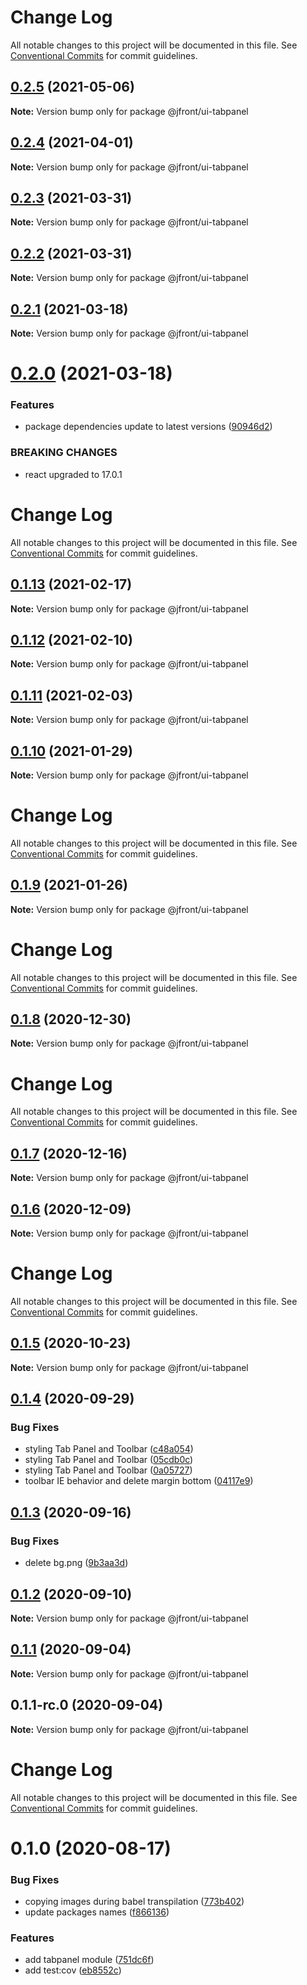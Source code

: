 # Change Log

All notable changes to this project will be documented in this file.
See [Conventional Commits](https://conventionalcommits.org) for commit guidelines.

## [0.2.5](https://github.com/Jepria/jfront-ui/compare/@jfront/ui-tabpanel@0.2.4...@jfront/ui-tabpanel@0.2.5) (2021-05-06)

**Note:** Version bump only for package @jfront/ui-tabpanel





## [0.2.4](https://github.com/Jepria/jfront-ui/compare/@jfront/ui-tabpanel@0.2.3...@jfront/ui-tabpanel@0.2.4) (2021-04-01)

**Note:** Version bump only for package @jfront/ui-tabpanel





## [0.2.3](https://github.com/Jepria/jfront-ui/compare/@jfront/ui-tabpanel@0.2.2...@jfront/ui-tabpanel@0.2.3) (2021-03-31)

**Note:** Version bump only for package @jfront/ui-tabpanel





## [0.2.2](https://github.com/Jepria/jfront-ui/compare/@jfront/ui-tabpanel@0.2.1...@jfront/ui-tabpanel@0.2.2) (2021-03-31)

**Note:** Version bump only for package @jfront/ui-tabpanel





## [0.2.1](https://github.com/Jepria/jfront-ui/compare/@jfront/ui-tabpanel@0.2.0...@jfront/ui-tabpanel@0.2.1) (2021-03-18)

**Note:** Version bump only for package @jfront/ui-tabpanel





# [0.2.0](https://github.com/Jepria/jfront-ui/compare/@jfront/ui-tabpanel@0.1.13...@jfront/ui-tabpanel@0.2.0) (2021-03-18)


### Features

* package dependencies update to latest versions ([90946d2](https://github.com/Jepria/jfront-ui/commit/90946d25fcb08fc77e4b143567963682f8ff3d2b))


### BREAKING CHANGES

* react upgraded to 17.0.1





# Change Log

All notable changes to this project will be documented in this file. See
[Conventional Commits](https://conventionalcommits.org) for commit guidelines.

## [0.1.13](https://github.com/Jepria/jfront-ui/compare/@jfront/ui-tabpanel@0.1.12...@jfront/ui-tabpanel@0.1.13) (2021-02-17)

**Note:** Version bump only for package @jfront/ui-tabpanel

## [0.1.12](https://github.com/Jepria/jfront-ui/compare/@jfront/ui-tabpanel@0.1.11...@jfront/ui-tabpanel@0.1.12) (2021-02-10)

**Note:** Version bump only for package @jfront/ui-tabpanel

## [0.1.11](https://github.com/Jepria/jfront-ui/compare/@jfront/ui-tabpanel@0.1.10...@jfront/ui-tabpanel@0.1.11) (2021-02-03)

**Note:** Version bump only for package @jfront/ui-tabpanel

## [0.1.10](https://github.com/Jepria/jfront-ui/compare/@jfront/ui-tabpanel@0.1.9...@jfront/ui-tabpanel@0.1.10) (2021-01-29)

**Note:** Version bump only for package @jfront/ui-tabpanel

# Change Log

All notable changes to this project will be documented in this file. See
[Conventional Commits](https://conventionalcommits.org) for commit guidelines.

## [0.1.9](https://github.com/Jepria/jfront-ui/compare/@jfront/ui-tabpanel@0.1.8...@jfront/ui-tabpanel@0.1.9) (2021-01-26)

**Note:** Version bump only for package @jfront/ui-tabpanel

# Change Log

All notable changes to this project will be documented in this file. See
[Conventional Commits](https://conventionalcommits.org) for commit guidelines.

## [0.1.8](https://github.com/Jepria/jfront-ui/compare/@jfront/ui-tabpanel@0.1.7...@jfront/ui-tabpanel@0.1.8) (2020-12-30)

**Note:** Version bump only for package @jfront/ui-tabpanel

# Change Log

All notable changes to this project will be documented in this file. See
[Conventional Commits](https://conventionalcommits.org) for commit guidelines.

## [0.1.7](https://github.com/Jepria/jfront-ui/compare/@jfront/ui-tabpanel@0.1.6...@jfront/ui-tabpanel@0.1.7) (2020-12-16)

**Note:** Version bump only for package @jfront/ui-tabpanel

## [0.1.6](https://github.com/Jepria/jfront-ui/compare/@jfront/ui-tabpanel@0.1.5...@jfront/ui-tabpanel@0.1.6) (2020-12-09)

**Note:** Version bump only for package @jfront/ui-tabpanel

# Change Log

All notable changes to this project will be documented in this file. See
[Conventional Commits](https://conventionalcommits.org) for commit guidelines.

## [0.1.5](https://github.com/Jepria/jfront-ui/compare/@jfront/ui-tabpanel@0.1.4...@jfront/ui-tabpanel@0.1.5) (2020-10-23)

**Note:** Version bump only for package @jfront/ui-tabpanel

## [0.1.4](https://github.com/Jepria/jfront-ui/compare/@jfront/ui-tabpanel@0.1.3...@jfront/ui-tabpanel@0.1.4) (2020-09-29)

### Bug Fixes

- styling Tab Panel and Toolbar
  ([c48a054](https://github.com/Jepria/jfront-ui/commit/c48a05462ceb1e45b3ea7190970a8b953593d1eb))
- styling Tab Panel and Toolbar
  ([05cdb0c](https://github.com/Jepria/jfront-ui/commit/05cdb0c975ac3b0de3f33f83cdd385d2e1fa6db3))
- styling Tab Panel and Toolbar
  ([0a05727](https://github.com/Jepria/jfront-ui/commit/0a057278208377f7a4ce56960312982572f54697))
- toolbar IE behavior and delete margin bottom
  ([04117e9](https://github.com/Jepria/jfront-ui/commit/04117e907549c01a7e9bf6a3c93534317e91a7ba))

## [0.1.3](https://github.com/Jepria/jfront-ui/compare/@jfront/ui-tabpanel@0.1.2...@jfront/ui-tabpanel@0.1.3) (2020-09-16)

### Bug Fixes

- delete bg.png
  ([9b3aa3d](https://github.com/Jepria/jfront-ui/commit/9b3aa3d30e1a66f2cdef61f37761b943ad904a64))

## [0.1.2](https://github.com/Jepria/jfront-ui/compare/@jfront/ui-tabpanel@0.1.1...@jfront/ui-tabpanel@0.1.2) (2020-09-10)

**Note:** Version bump only for package @jfront/ui-tabpanel

## [0.1.1](https://github.com/Jepria/jfront-ui/compare/@jfront/ui-tabpanel@0.1.0...@jfront/ui-tabpanel@0.1.1) (2020-09-04)

**Note:** Version bump only for package @jfront/ui-tabpanel

## 0.1.1-rc.0 (2020-09-04)

**Note:** Version bump only for package @jfront/ui-tabpanel

# Change Log

All notable changes to this project will be documented in this file. See
[Conventional Commits](https://conventionalcommits.org) for commit guidelines.

# 0.1.0 (2020-08-17)

### Bug Fixes

- copying images during babel transpilation
  ([773b402](https://github.com/Jepria/jfront-components/commit/773b4022c35d4aadf8ae2897b39ddb4107a810b1))
- update packages names
  ([f866136](https://github.com/Jepria/jfront-components/commit/f866136a1ac3388a010816fe9cfffa75c91818b7))

### Features

- add tabpanel module
  ([751dc6f](https://github.com/Jepria/jfront-components/commit/751dc6fc71599390da17a9e625fd456dcf04baa0))
- add test:cov
  ([eb8552c](https://github.com/Jepria/jfront-components/commit/eb8552cda1ad5056ae62d665b31cf8ff6f0b760f))
